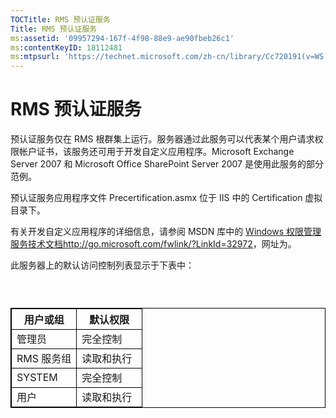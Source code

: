 ```yaml
---
TOCTitle: RMS 预认证服务
Title: RMS 预认证服务
ms:assetid: '09957294-167f-4f98-88e9-ae90fbeb26c1'
ms:contentKeyID: 18112481
ms:mtpsurl: 'https://technet.microsoft.com/zh-cn/library/Cc720191(v=WS.10)'
---
```


RMS 预认证服务
==============

预认证服务仅在 RMS 根群集上运行。服务器通过此服务可以代表某个用户请求权限帐户证书，该服务还可用于开发自定义应用程序。Microsoft Exchange Server 2007 和 Microsoft Office SharePoint Server 2007 是使用此服务的部分范例。

预认证服务应用程序文件 Precertification.asmx 位于 IIS 中的 Certification 虚拟目录下。

有关开发自定义应用程序的详细信息，请参阅 MSDN 库中的 [Windows 权限管理服务技术文档http://go.microsoft.com/fwlink/?LinkId=32972](http://go.microsoft.com/fwlink/?linkid=32972)，网址为。

此服务器上的默认访问控制列表显示于下表中：

###  

 
<table style="border:1px solid black;">
<colgroup>
<col width="50%" />
<col width="50%" />
</colgroup>
<thead>
<tr class="header">
<th style="border:1px solid black;" >用户或组</th>
<th style="border:1px solid black;" >默认权限</th>
</tr>
</thead>
<tbody>
<tr class="odd">
<td style="border:1px solid black;">管理员</td>
<td style="border:1px solid black;">完全控制</td>
</tr>
<tr class="even">
<td style="border:1px solid black;">RMS 服务组</td>
<td style="border:1px solid black;">读取和执行</td>
</tr>
<tr class="odd">
<td style="border:1px solid black;">SYSTEM</td>
<td style="border:1px solid black;">完全控制</td>
</tr>
<tr class="even">
<td style="border:1px solid black;">用户</td>
<td style="border:1px solid black;">读取和执行</td>
</tr>
</tbody>
</table>

